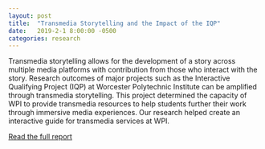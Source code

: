 ```yaml
---
layout: post
title:  "Transmedia Storytelling and the Impact of the IQP"
date:   2019-2-1 8:00:00 -0500
categories: research
---
```


Transmedia storytelling allows for the development of a story across multiple media platforms with contribution from those who interact with the story. Research outcomes of major projects such as the Interactive Qualifying Project (IQP) at Worcester Polytechnic Institute can be amplified through transmedia storytelling. This project determined the capacity of WPI to provide transmedia resources to help students further their work through immersive media experiences. Our research helped create an interactive guide for transmedia services at WPI.

[Read the full report](https://digitalcommons.wpi.edu/iqp-all/5363/)